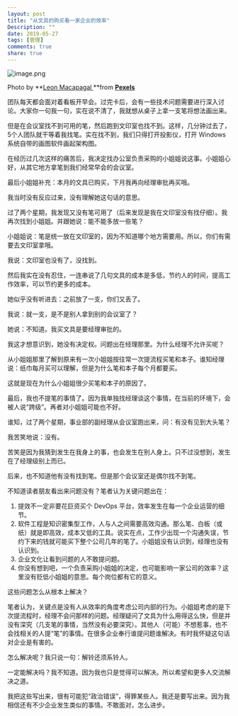 ```yaml
---
layout: post
title: "从文具的购买看一家企业的效率"
Description: ""
date: 2019-05-27
tags: [管理]
comments: true
share: true
---
```


![image.png](/assets/images/292372-bfb542fc0c82f75b.png)

Photo by **[Leon Macapagal ](https://www.pexels.com/@leon-macapagal-1234433?utm_content=attributionCopyText&utm_medium=referral&utm_source=pexels)**from **[Pexels](https://www.pexels.com/photo/aerial-photo-of-railway-lines-2346006/?utm_content=attributionCopyText&utm_medium=referral&utm_source=pexels)**


团队每天都会面对着看板开早会。过完卡后，会有一些技术问题需要进行深入讨论。大家你一句我一句，实在说不清了，我就想从桌子上拿一支笔将想法画出来。

但是在会议室找不到可用的笔，然后跑到文印室也找不到。这样，几分钟过去了，5个人团队就干等着我找笔。实在找不到，我们只得打开投影仪，打开 Windows 系统自带的画图软件画起架构图。

在经历过几次这样的痛苦后，我决定找办公室负责采购的小姐姐说这事。小姐姐心好，从其它地方拿笔到我们经常早会的会议室。

最后小姐姐补充：本月的文具已购买，下月我再向经理审批再买哦。

我当时没有反应过来，没有理解她这句话的意思。

过了两个星期，我发现又没有笔可用了（后来发现是我在文印室没有找仔细）。我再次找到小姐姐。并跟她说：能不能多放一些笔？

小姐姐说：笔是统一放在文印室的，因为不知道哪个地方需要用。所以，你们有需要去文印室拿哦。

我说：文印室也没有了，没找到。

然后我实在没有忍住，一连串说了几句文具的成本是多低，节约人的时间，提高工作效率，可以节约更多的成本。

她似乎没有听进去：之前放了一支，你们又丢了。

我说：就一支，是不是别人拿到别的会议室了？

她说：不知道。我买文具是要经理审批的。

我这才想意识到，她没有决定权。问题出在经理那里。为什么经理不允许买呢？

从小姐姐那里了解到原来有一次小姐姐按往常一次提流程买笔和本子。谁知经理说：纸巾每月买可以理解，但是为什么笔和本子每个月都要买。

这就是现在为什么小姐姐很少买笔和本子的原因了。

最后，我也不提笔的事情了。因为我单独找经理谈这个事情，在当前的环境下，会被人说“跨级”。再者对小姐姐可能也不好。

谁知，过了两个星期，事业部的副经理从会议室跑出来，问：有没有见到大头笔？

我苦笑地说：没有。

苦笑是因为我猜到发生在我身上的事，也会发生在别人身上。只不过没想到，发生在了经理级别上而已。

后来，也不知道他有没有找到笔。但是那个会议室还是偶尔找不到笔。

不知道读者朋友看出来问题没有？笔者认为关键问题出在：
1. 提效不一定非要花巨资买个 DevOps 平台，效率发生在每一个企业运营的细节。
2. 软件工程是知识密集型工作，人与人之间需要高效沟通。那么笔、白板（或纸）就是即高效，成本又低的工具。说实在点，工作少出现一个沟通失误，节约下来的钱就可能买下整个公司几年的笔了。小姐姐没有认识到，经理也没有认识到。
3. 企业文化让看到问题的人不敢提问题。
4. 你没有想到吧，一个负责采购小姐姐的决定，也可能影响一家公司的效率？这里没有贬低小姐姐的意思。每个岗位都有它的意义。

这些问题怎么从根本上解决？

笔者认为，关键点是没有人从效率的角度考虑公司内部的行为。小姐姐考虑的是下次提流程时，经理不会问那样的问题。经理疑问了文具为什么用得这么快，但是并没有深究（几支笔的事情，当然没有必要深究）。其他人（可能）不想惹事，也不会找相关的人提“笔”的事情。在很多企业奉行谁提问题谁解决。有时我怀疑这句话对企业是有害的。

怎么解决呢？我只说一句：解铃还须系铃人。

一定能解决吗？我不知道。因为我也只是觉得可以解决。所以希望和更多人交流解决之道。

我把这些写出来，很有可能犯“政治错误”，得罪某些人。我还是要写出来。因为我相信还有不少企业发生类似的事情。不敢面对，怎么进步。